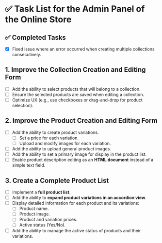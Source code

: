 # ✅ Task List for the Admin Panel of the Online Store

## ✅ Completed Tasks
- [x] Fixed issue where an error occurred when creating multiple collections consecutively.

## 1. Improve the Collection Creation and Editing Form
- [ ] Add the ability to select products that will belong to a collection.
- [ ] Ensure the selected products are saved when editing a collection.
- [ ] Optimize UX (e.g., use checkboxes or drag-and-drop for product selection).

## 2. Improve the Product Creation and Editing Form
- [ ] Add the ability to create product variations.
  - [ ] Set a price for each variation.
  - [ ] Upload and modify images for each variation.
- [ ] Add the ability to upload general product images.
- [ ] Add the ability to set a primary image for display in the product list.
- [ ] Enable product description editing as an **HTML document** instead of a simple text field.

## 3. Create a Complete Product List
- [ ] Implement a **full product list**.
- [ ] Add the ability to **expand product variations in an accordion view**.
- [ ] Display detailed information for each product and its variations:
  - [ ] Product name.
  - [ ] Product image.
  - [ ] Product and variation prices.
  - [ ] Active status (Yes/No).
- [ ] Add the ability to manage the active status of products and their variations.